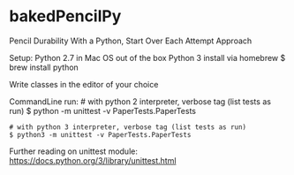 # bakedPencilPy
Pencil Durability With a Python, Start Over Each Attempt Approach

Setup:
    Python 2.7 in Mac OS out of the box
    Python 3 install via homebrew
        $ brew install python

Write classes in the editor of your choice

CommandLine run:
    # with python 2 interpreter, verbose tag (list tests as run)
    $ python -m unittest -v PaperTests.PaperTests

    # with python 3 interpreter, verbose tag (list tests as run)
    $ python3 -m unittest -v PaperTests.PaperTests

Further reading on unittest module:
    https://docs.python.org/3/library/unittest.html